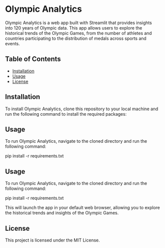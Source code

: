 # Olympic Analytics

Olympic Analytics is a web app built with Streamlit that provides insights into 120 years of Olympic data. This app allows users to explore the historical trends of the Olympic Games, from the number of athletes and countries participating to the distribution of medals across sports and events. 

## Table of Contents

- [Installation](#installation)
- [Usage](#usage)
- [License](#license)

## Installation

To install Olympic Analytics, clone this repository to your local machine and run the following command to install the required packages:


## Usage

To run Olympic Analytics, navigate to the cloned directory and run the following command:

pip install -r requirements.txt



## Usage

To run Olympic Analytics, navigate to the cloned directory and run the following command:

pip install -r requirements.txt



This will launch the app in your default web browser, allowing you to explore the historical trends and insights of the Olympic Games.


## License

This project is licensed under the MIT License.
